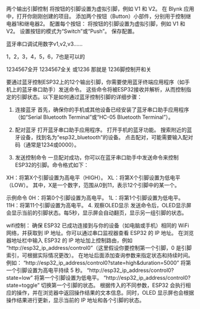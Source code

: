 两个输出引脚控制
将按钮的引脚设置为虚拟引脚，例如 V1 和 V2。
在 Blynk 应用中，打开你刚刚创建的项目。
添加两个按钮（Button）小部件，分别用于控制继电器1和继电器2。
配置每个按钮：
将按钮的引脚设置为虚拟引脚，例如 V1 和 V2。
设置按钮的模式为“Switch”或“Push”。
保存配置。

蓝牙串口调试用数字v1,v2,v3……

1，2，3，4，5，6，7也是可以的

1234567全开
1234567全关
或1236
那就是
1236脚控制开和关


要通过蓝牙控制ESP32上的12个输出引脚，你需要使用蓝牙终端应用程序（如手机上的蓝牙串口助手）发送命令。
这些命令将被ESP32接收并解析，从而控制指定的引脚状态。以下是如何通过蓝牙控制引脚的详细步骤：

1. 连接蓝牙
首先，确保你的手机或其他设备已经安装了蓝牙串口助手应用程序（如“Serial Bluetooth Terminal”或“HC-05 Bluetooth Terminal”）。

2. 配对蓝牙
打开蓝牙串口助手应用程序。
打开手机的蓝牙功能。
搜索附近的蓝牙设备，找到名为“esp32_bluetooth”的设备。
点击配对，可能需要输入配对码（通常是1234或0000）。
3. 发送控制命令
一旦配对成功，你可以在蓝牙串口助手中发送命令来控制ESP32的引脚。命令格式如下：

XH：将第X个引脚设置为高电平（HIGH）。
XL：将第X个引脚设置为低电平（LOW）。
其中，X是一个数字，范围从0到11，表示12个引脚中的某一个。

示例命令
0H：将第0个引脚设置为高电平。
1L：将第1个引脚设置为低电平。
11H：将第11个引脚设置为高电平。
4. 观察OLED显示
发送命令后，OLED显示屏会显示当前的引脚状态。每5秒，显示屏会自动翻页，显示另一组引脚的状态。



wifi控制：
确保 ESP32 已成功连接到与你的设备（如电脑或手机）相同的 WiFi 网络，并获取到 IP 地址。你可以通过串口监视器查看 ESP32 的 IP 地址。
在浏览器地址栏中输入 ESP32 的 IP 地址加上控制路由，例如 “http://esp32_ip_address/control0”（这里假设你要控制第一个引脚，0 是引脚索引，可根据实际情况更改）。
在地址后面添加查询参数来指定状态和持续时间。例如：
“http://esp32_ip_address/control0?state=high&duration=5000” 将第一个引脚设置为高电平持续 5 秒。
“http://esp32_ip_address/control0?state=low” 将第一个引脚设置为低电平。
“http://esp32_ip_address/control0?state=toggle” 切换第一个引脚的状态。
根据传入的不同参数，ESP32 会执行相应的操作，并在浏览器中返回操作结果的文本信息。同时，OLED 显示屏也会根据操作结果进行更新，显示当前的 IP 地址和各个引脚的状态。
